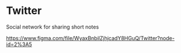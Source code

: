 # Twitter
Social network for sharing short notes

https://www.figma.com/file/WyaxBnbilZjhjcadY8HGuQ/Twitter?node-id=2%3A5
